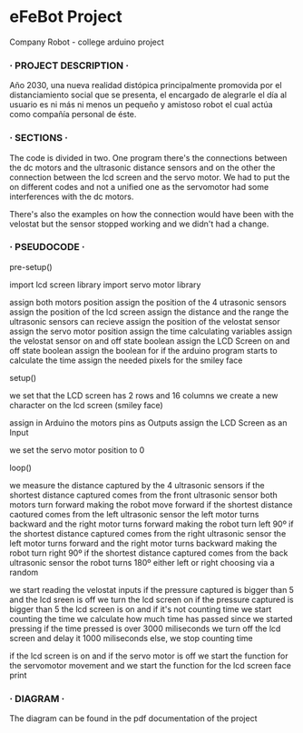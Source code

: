 # eFeBot Project
Company Robot - college arduino project

### · PROJECT DESCRIPTION ·

Año 2030, una nueva realidad distópica principalmente promovida por el distanciamiento social que se presenta, el encargado de alegrarle el día al usuario es ni más ni menos un pequeño y amistoso robot el cual actúa como compañía personal de éste.

### · SECTIONS ·

The code is divided in two. One program there's the connections between the dc motors and the ultrasonic distance sensors and on the other the connection between the lcd screen and the servo motor. We had to put the on different codes and not a unified one as the servomotor had some interferences with the dc motors.

There's also the examples on how the connection would have been with the velostat but the sensor stopped working and we didn't had a change.

### · PSEUDOCODE ·


pre-setup()

import lcd screen library
import servo motor library

assign both motors position
assign the position of the 4 utrasonic sensors
assign the position of the lcd screen
assign the distance and the range the ultrasonic sensors can recieve
assign the position of the velostat sensor
assign the servo motor position
assign the time calculating variables
assign the velostat sensor on and off state boolean
assign the LCD Screen on and off state boolean
assign the boolean for if the arduino program starts to calculate the time
assign the needed pixels for the smiley face


setup()

we set that the LCD screen has 2 rows and 16 columns
we create a new character on the lcd screen (smiley face)

assign in Arduino the motors pins as Outputs
assign the LCD Screen as an Input

we set the servo motor position to 0


loop()

we measure the distance captured by the 4 ultrasonic sensors
if the shortest distance captured comes from the front ultrasonic sensor
     both motors turn forward making the robot move forward
if the shortest distance caotured comes from the left ultrasonic sensor
     the left motor turns backward and the right motor turns forward making the robot turn left 90º
if the shortest distance captured comes from the right ultrasonic sensor
     the left motor turns forward and the right motor turns backward making the robot turn right 90º
if the shortest distance captured comes from the back ultrasonic sensor
     the robot turns 180º either left or right choosing via a random
     
we start reading the velostat inputs
if the pressure captured is bigger than 5 and the lcd sreen is off
     we turn the lcd screen on
if the pressure captured is bigger than 5 the lcd screen is on
     and if it's not counting time
          we start counting the time
we calculate how much time has passed since we started pressing
if the time pressed is over 3000 miliseconds
     we turn off the lcd screen and delay it 1000 miliseconds
else, we stop counting time

if the lcd screen is on
     and if the servo motor is off
         we start the function for the servomotor movement
         and we start the function for the lcd screen face print


### · DIAGRAM ·

The diagram can be found in the pdf documentation of the project

